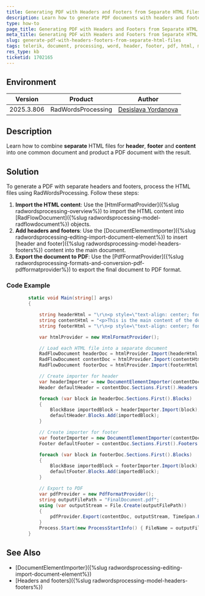 ```yaml
---
title: Generating PDF with Headers and Footers from Separate HTML Files
description: Learn how to generate PDF documents with headers and footers using separate HTML files.
type: how-to
page_title: Generating PDF with Headers and Footers from Separate HTML Files
meta_title: Generating PDF with Headers and Footers from Separate HTML Files
slug: generate-pdf-with-headers-footers-from-separate-html-files
tags: telerik, document, processing, word, header, footer, pdf, html, merge
res_type: kb
ticketid: 1702165
---
```


## Environment

| Version | Product | Author | 
| ---- | ---- | ---- | 
| 2025.3.806| RadWordsProcessing |[Desislava Yordanova](https://www.telerik.com/blogs/author/desislava-yordanova)| 

## Description

Learn how to combine **separate** HTML files for **header**, **footer** and **content** into one common document and product a PDF document with the result.

## Solution

To generate a PDF with separate headers and footers, process the HTML files using RadWordsProcessing. Follow these steps:

1. **Import the HTML content**: Use the [HtmlFormatProvider]({%slug radwordsprocessing-overview%}) to import the HTML content into [RadFlowDocument]({%slug radwordsprocessing-model-radflowdocument%}) objects.
2. **Add headers and footers**: Use the [DocumentElementImporter]({%slug radwordsprocessing-editing-import-document-element%}) to insert [header and footer]({%slug radwordsprocessing-model-headers-footers%}) content into the main document.
3. **Export the document to PDF**: Use the [PdfFormatProvider]({%slug radwordsprocessing-formats-and-conversion-pdf-pdfformatprovider%}) to export the final document to PDF format.

### Code Example

```csharp
        static void Main(string[] args)
        {

            string headerHtml = "\r\n<p style=\"text-align: center; font-size: 16pt; font-weight: bold;\">\r\n    Company Name\r\n</p>\r\n<p style=\"text-align: center; font-size: 12pt;\">\r\n    Document Title\r\n</p>\r\n<p style=\"text-align: center; font-size: 10pt;\">\r\n    Date: October 28, 2025\r\n</p>\r\n";
            string contentHtml = "<p>This is the main content of the document.</p>";
            string footerHtml = "\r\n<p style=\"text-align: center; font-size: 10pt;\">\r\n    Confidential - For Internal Use Only\r\n</p>\r\n<p style=\"text-align: center; font-size: 10pt;\">\r\n    Page 1 of 1\r\n</p>\r\n";

            var htmlProvider = new HtmlFormatProvider();

            // Load each HTML file into a separate document
            RadFlowDocument headerDoc = htmlProvider.Import(headerHtml, TimeSpan.FromSeconds(10));
            RadFlowDocument contentDoc = htmlProvider.Import(contentHtml, TimeSpan.FromSeconds(10));
            RadFlowDocument footerDoc = htmlProvider.Import(footerHtml, TimeSpan.FromSeconds(10));

            // Create importer for header
            var headerImporter = new DocumentElementImporter(contentDoc, headerDoc, ConflictingStylesResolutionMode.UseTargetStyle);
            Header defaultHeader = contentDoc.Sections.First().Headers.Add();

            foreach (var block in headerDoc.Sections.First().Blocks)
            {
                BlockBase importedBlock = headerImporter.Import(block);
                defaultHeader.Blocks.Add(importedBlock);
            }

            // Create importer for footer
            var footerImporter = new DocumentElementImporter(contentDoc, footerDoc, ConflictingStylesResolutionMode.UseTargetStyle);
            Footer defaultFooter = contentDoc.Sections.First().Footers.Add();

            foreach (var block in footerDoc.Sections.First().Blocks)
            {
                BlockBase importedBlock = footerImporter.Import(block);
                defaultFooter.Blocks.Add(importedBlock);
            }

            // Export to PDF
            var pdfProvider = new PdfFormatProvider();
            string outputFilePath = "FinalDocument.pdf";
            using (var outputStream = File.Create(outputFilePath))
            {
                pdfProvider.Export(contentDoc, outputStream, TimeSpan.FromSeconds(10));
            }
            Process.Start(new ProcessStartInfo() { FileName = outputFilePath, UseShellExecute = true });
        }
```
## See Also

- [DocumentElementImporter]({%slug radwordsprocessing-editing-import-document-element%}) 
- [Headers and footers]({%slug radwordsprocessing-model-headers-footers%}) 
